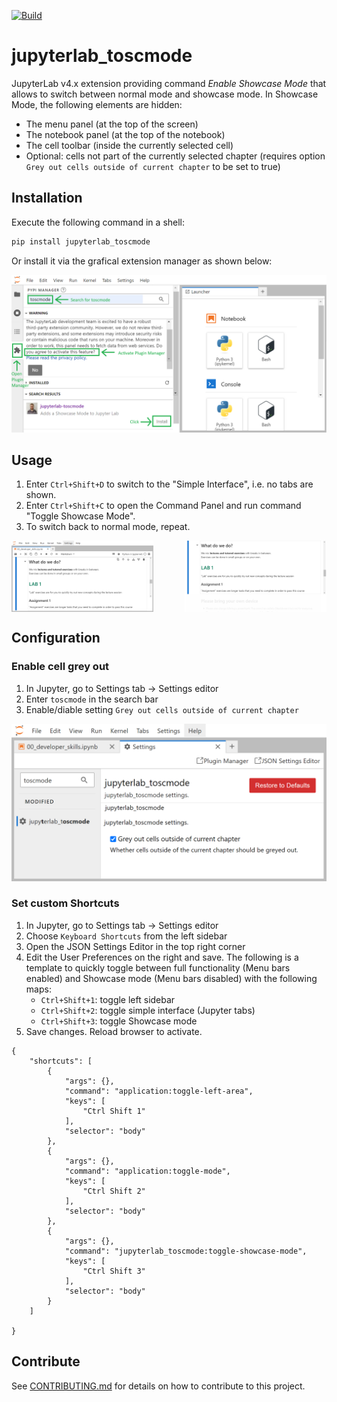 <!-- badges: start -->
[![Build](https://github.com/toscm/toscmode/actions/workflows/build.yml/badge.svg)](https://github.com/toscm/toscmode/actions/workflows/build.yml)
<!-- badges: end -->

# jupyterlab_toscmode

JupyterLab v4.x extension providing command *Enable Showcase Mode* that allows to switch between normal mode and showcase mode. In Showcase Mode, the following elements are hidden:

-   The menu panel (at the top of the screen)
-   The notebook panel (at the top of the notebook)
-   The cell toolbar (inside the currently selected cell)
-   Optional: cells not part of the currently selected chapter (requires option `Grey out cells outside of current chapter` to be set to true)

## Installation

Execute the following command in a shell:

```bash
pip install jupyterlab_toscmode
```

Or install it via the grafical extension manager as shown below:

![GUI-Installation](img/gui_install_annotated.png)

## Usage

1. Enter `Ctrl+Shift+D` to switch to the "Simple Interface", i.e. no tabs are shown.
2. Enter `Ctrl+Shift+C` to open the Command Panel and run command "Toggle Showcase Mode".
3. To switch back to normal mode, repeat.

<div style="display: flex; justify-content: space-between;">
  <img src="img/tab_mode.png" alt="Normal-Mode" style="width: 45%;" />
  <img src="img/sc_mode.png" alt="Showcase-Mode" style="width: 45%;" />
</div>

## Configuration

### Enable cell grey out

1. In Jupyter, go to Settings tab -> Settings editor
2. Enter `toscmode` in the search bar
3. Enable/diable setting `Grey out cells outside of current chapter`

![Cell-Grey-Out](img/grey_out_setting.png)

### Set custom Shortcuts

1. In Jupyter, go to Settings tab -> Settings editor
2. Choose `Keyboard Shortcuts` from the left sidebar
3. Open the JSON Settings Editor in the top right corner
4. Edit the User Preferences on the right and save. The following is a template to quickly toggle between full functionality (Menu bars enabled) and Showcase mode (Menu bars disabled) with the following maps:
    - `Ctrl+Shift+1`: toggle left sidebar
    - `Ctrl+Shift+2`: toggle simple interface (Jupyter tabs)
    - `Ctrl+Shift+3`: toggle Showcase mode
5. Save changes. Reload browser to activate.

```
{
    "shortcuts": [
        {
            "args": {},
            "command": "application:toggle-left-area",
            "keys": [
                "Ctrl Shift 1"
            ],
            "selector": "body"
        },
        {
            "args": {},
            "command": "application:toggle-mode",
            "keys": [
                "Ctrl Shift 2"
            ],
            "selector": "body"
        },
        {
            "args": {},
            "command": "jupyterlab_toscmode:toggle-showcase-mode",
            "keys": [
                "Ctrl Shift 3"
            ],
            "selector": "body"
        }
    ]
    
}
```


## Contribute

See [CONTRIBUTING.md](CONTRIBUTING.md) for details on how to contribute to this project.
